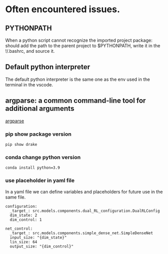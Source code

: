 # Often encountered issues. 
## PYTHONPATH
When a python script cannot recognize the imported project package: should add the path to the parent project to $PYTHONPATH, write it in the !/.bashrc, and source it.
## Default python interpreter
The default python interpreter is the same one as the env used in the terminal in the vscode.

## argparse: a common command-line tool for additional arguments
[argparse](https://docs.python.org/3/library/argparse.html)

### pip show package version
```
pip show drake
```

### conda change python version
```
conda install python=3.9
```

### use placeholder in yaml file
In a yaml file we can define variables and placeholders for future use in the same file.
```
configuration:
  _target_: src.models.components.dual_RL_configuration.DualRLConfig
  dim_state: 2
  dim_control: 1

net_control:
  _target_: src.models.components.simple_dense_net.SimpleDenseNet
  input_size: "{dim_state}"
  lin_size: 64
  output_size: "{dim_control}"
```
